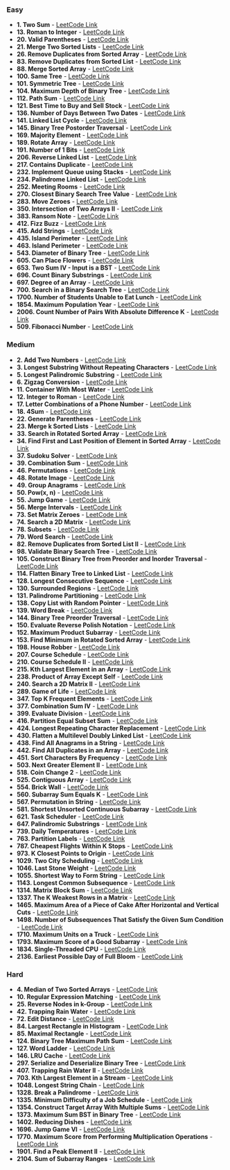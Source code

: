 ### **Easy**

- **1. Two Sum** - [LeetCode Link](https://leetcode.com/problems/two-sum/)
- **13. Roman to Integer** - [LeetCode Link](https://leetcode.com/problems/roman-to-integer/)
- **20. Valid Parentheses** - [LeetCode Link](https://leetcode.com/problems/valid-parentheses/)
- **21. Merge Two Sorted Lists** - [LeetCode Link](https://leetcode.com/problems/merge-two-sorted-lists/)
- **26. Remove Duplicates from Sorted Array** - [LeetCode Link](https://leetcode.com/problems/remove-duplicates-from-sorted-array/)
- **83. Remove Duplicates from Sorted List** - [LeetCode Link](https://leetcode.com/problems/remove-duplicates-from-sorted-list/)
- **88. Merge Sorted Array** - [LeetCode Link](https://leetcode.com/problems/merge-sorted-array/)
- **100. Same Tree** - [LeetCode Link](https://leetcode.com/problems/same-tree/)
- **101. Symmetric Tree** - [LeetCode Link](https://leetcode.com/problems/symmetric-tree/)
- **104. Maximum Depth of Binary Tree** - [LeetCode Link](https://leetcode.com/problems/maximum-depth-of-binary-tree/)
- **112. Path Sum** - [LeetCode Link](https://leetcode.com/problems/path-sum/)
- **121. Best Time to Buy and Sell Stock** - [LeetCode Link](https://leetcode.com/problems/best-time-to-buy-and-sell-stock/)
- **136. Number of Days Between Two Dates** - [LeetCode Link](https://leetcode.com/problems/number-of-days-between-two-dates/)
- **141. Linked List Cycle** - [LeetCode Link](https://leetcode.com/problems/linked-list-cycle/)
- **145. Binary Tree Postorder Traversal** - [LeetCode Link](https://leetcode.com/problems/binary-tree-postorder-traversal/)
- **169. Majority Element** - [LeetCode Link](https://leetcode.com/problems/majority-element/)
- **189. Rotate Array** - [LeetCode Link](https://leetcode.com/problems/rotate-array/)
- **191. Number of 1 Bits** - [LeetCode Link](https://leetcode.com/problems/number-of-1-bits/)
- **206. Reverse Linked List** - [LeetCode Link](https://leetcode.com/problems/reverse-linked-list/)
- **217. Contains Duplicate** - [LeetCode Link](https://leetcode.com/problems/contains-duplicate/)
- **232. Implement Queue using Stacks** - [LeetCode Link](https://leetcode.com/problems/implement-queue-using-stacks/)
- **234. Palindrome Linked List** - [LeetCode Link](https://leetcode.com/problems/palindrome-linked-list/)
- **252. Meeting Rooms** - [LeetCode Link](https://leetcode.com/problems/meeting-rooms/)
- **270. Closest Binary Search Tree Value** - [LeetCode Link](https://leetcode.com/problems/closest-binary-search-tree-value/)
- **283. Move Zeroes** - [LeetCode Link](https://leetcode.com/problems/move-zeroes/)
- **350. Intersection of Two Arrays II** - [LeetCode Link](https://leetcode.com/problems/intersection-of-two-arrays-ii/)
- **383. Ransom Note** - [LeetCode Link](https://leetcode.com/problems/ransom-note/)
- **412. Fizz Buzz** - [LeetCode Link](https://leetcode.com/problems/fizz-buzz/)
- **415. Add Strings** - [LeetCode Link](https://leetcode.com/problems/add-strings/)
- **435. Island Perimeter** - [LeetCode Link](https://leetcode.com/problems/island-perimeter/)
- **463. Island Perimeter** - [LeetCode Link](https://leetcode.com/problems/island-perimeter/)
- **543. Diameter of Binary Tree** - [LeetCode Link](https://leetcode.com/problems/diameter-of-binary-tree/)
- **605. Can Place Flowers** - [LeetCode Link](https://leetcode.com/problems/can-place-flowers/)
- **653. Two Sum IV - Input is a BST** - [LeetCode Link](https://leetcode.com/problems/two-sum-iv-input-is-a-bst/)
- **696. Count Binary Substrings** - [LeetCode Link](https://leetcode.com/problems/count-binary-substrings/)
- **697. Degree of an Array** - [LeetCode Link](https://leetcode.com/problems/degree-of-an-array/)
- **700. Search in a Binary Search Tree** - [LeetCode Link](https://leetcode.com/problems/search-in-a-binary-search-tree/)
- **1700. Number of Students Unable to Eat Lunch** - [LeetCode Link](https://leetcode.com/problems/number-of-students-unable-to-eat-lunch/)
- **1854. Maximum Population Year** - [LeetCode Link](https://leetcode.com/problems/maximum-population-year/)
- **2006. Count Number of Pairs With Absolute Difference K** - [LeetCode Link](https://leetcode.com/problems/count-number-of-pairs-with-absolute-difference-k/)
- **509. Fibonacci Number** - [LeetCode Link](https://leetcode.com/problems/fibonacci-number/)

### **Medium**

- **2. Add Two Numbers** - [LeetCode Link](https://leetcode.com/problems/add-two-numbers/)
- **3. Longest Substring Without Repeating Characters** - [LeetCode Link](https://leetcode.com/problems/longest-substring-without-repeating-characters/)
- **5. Longest Palindromic Substring** - [LeetCode Link](https://leetcode.com/problems/longest-palindromic-substring/)
- **6. Zigzag Conversion** - [LeetCode Link](https://leetcode.com/problems/zigzag-conversion/)
- **11. Container With Most Water** - [LeetCode Link](https://leetcode.com/problems/container-with-most-water/)
- **12. Integer to Roman** - [LeetCode Link](https://leetcode.com/problems/integer-to-roman/)
- **17. Letter Combinations of a Phone Number** - [LeetCode Link](https://leetcode.com/problems/letter-combinations-of-a-phone-number/)
- **18. 4Sum** - [LeetCode Link](https://leetcode.com/problems/4sum/)
- **22. Generate Parentheses** - [LeetCode Link](https://leetcode.com/problems/generate-parentheses/)
- **23. Merge k Sorted Lists** - [LeetCode Link](https://leetcode.com/problems/merge-k-sorted-lists/)
- **33. Search in Rotated Sorted Array** - [LeetCode Link](https://leetcode.com/problems/search-in-rotated-sorted-array/)
- **34. Find First and Last Position of Element in Sorted Array** - [LeetCode Link](https://leetcode.com/problems/find-first-and-last-position-of-element-in-sorted-array/)
- **37. Sudoku Solver** - [LeetCode Link](https://leetcode.com/problems/sudoku-solver/)
- **39. Combination Sum** - [LeetCode Link](https://leetcode.com/problems/combination-sum/)
- **46. Permutations** - [LeetCode Link](https://leetcode.com/problems/permutations/)
- **48. Rotate Image** - [LeetCode Link](https://leetcode.com/problems/rotate-image/)
- **49. Group Anagrams** - [LeetCode Link](https://leetcode.com/problems/group-anagrams/)
- **50. Pow(x, n)** - [LeetCode Link](https://leetcode.com/problems/powx-n/)
- **55. Jump Game** - [LeetCode Link](https://leetcode.com/problems/jump-game/)
- **56. Merge Intervals** - [LeetCode Link](https://leetcode.com/problems/merge-intervals/)
- **73. Set Matrix Zeroes** - [LeetCode Link](https://leetcode.com/problems/set-matrix-zeroes/)
- **74. Search a 2D Matrix** - [LeetCode Link](https://leetcode.com/problems/search-a-2d-matrix/)
- **78. Subsets** - [LeetCode Link](https://leetcode.com/problems/subsets/)
- **79. Word Search** - [LeetCode Link](https://leetcode.com/problems/word-search/)
- **82. Remove Duplicates from Sorted List II** - [LeetCode Link](https://leetcode.com/problems/remove-duplicates-from-sorted-list-ii/)
- **98. Validate Binary Search Tree** - [LeetCode Link](https://leetcode.com/problems/validate-binary-search-tree/)
- **105. Construct Binary Tree from Preorder and Inorder Traversal** - [LeetCode Link](https://leetcode.com/problems/construct-binary-tree-from-preorder-and-inorder-traversal/)
- **114. Flatten Binary Tree to Linked List** - [LeetCode Link](https://leetcode.com/problems/flatten-binary-tree-to-linked-list/)
- **128. Longest Consecutive Sequence** - [LeetCode Link](https://leetcode.com/problems/longest-consecutive-sequence/)
- **130. Surrounded Regions** - [LeetCode Link](https://leetcode.com/problems/surrounded-regions/)
- **131. Palindrome Partitioning** - [LeetCode Link](https://leetcode.com/problems/palindrome-partitioning/)
- **138. Copy List with Random Pointer** - [LeetCode Link](https://leetcode.com/problems/copy-list-with-random-pointer/)
- **139. Word Break** - [LeetCode Link](https://leetcode.com/problems/word-break/)
- **144. Binary Tree Preorder Traversal** - [LeetCode Link](https://leetcode.com/problems/binary-tree-preorder-traversal/)
- **150. Evaluate Reverse Polish Notation** - [LeetCode Link](https://leetcode.com/problems/evaluate-reverse-polish-notation/)
- **152. Maximum Product Subarray** - [LeetCode Link](https://leetcode.com/problems/maximum-product-subarray/)
- **153. Find Minimum in Rotated Sorted Array** - [LeetCode Link](https://leetcode.com/problems/find-minimum-in-rotated-sorted-array/)
- **198. House Robber** - [LeetCode Link](https://leetcode.com/problems/house-robber/)
- **207. Course Schedule** - [LeetCode Link](https://leetcode.com/problems/course-schedule/)
- **210. Course Schedule II** - [LeetCode Link](https://leetcode.com/problems/course-schedule-ii/)
- **215. Kth Largest Element in an Array** - [LeetCode Link](https://leetcode.com/problems/kth-largest-element-in-an-array/)
- **238. Product of Array Except Self** - [LeetCode Link](https://leetcode.com/problems/product-of-array-except-self/)
- **240. Search a 2D Matrix II** - [LeetCode Link](https://leetcode.com/problems/search-a-2d-matrix-ii/)
- **289. Game of Life** - [LeetCode Link](https://leetcode.com/problems/game-of-life/)
- **347. Top K Frequent Elements** - [LeetCode Link](https://leetcode.com/problems/top-k-frequent-elements/)
- **377. Combination Sum IV** - [LeetCode Link](https://leetcode.com/problems/combination-sum-iv/)
- **399. Evaluate Division** - [LeetCode Link](https://leetcode.com/problems/evaluate-division/)
- **416. Partition Equal Subset Sum** - [LeetCode Link](https://leetcode.com/problems/partition-equal-subset-sum/)
- **424. Longest Repeating Character Replacement** - [LeetCode Link](https://leetcode.com/problems/longest-repeating-character-replacement/)
- **430. Flatten a Multilevel Doubly Linked List** - [LeetCode Link](https://leetcode.com/problems/flatten-a-multilevel-doubly-linked-list/)
- **438. Find All Anagrams in a String** - [LeetCode Link](https://leetcode.com/problems/find-all-anagrams-in-a-string/)
- **442. Find All Duplicates in an Array** - [LeetCode Link](https://leetcode.com/problems/find-all-duplicates-in-an-array/)
- **451. Sort Characters By Frequency** - [LeetCode Link](https://leetcode.com/problems/sort-characters-by-frequency/)
- **503. Next Greater Element II** - [LeetCode Link](https://leetcode.com/problems/next-greater-element-ii/)
- **518. Coin Change 2** - [LeetCode Link](https://leetcode.com/problems/coin-change-2/)
- **525. Contiguous Array** - [LeetCode Link](https://leetcode.com/problems/contiguous-array/)
- **554. Brick Wall** - [LeetCode Link](https://leetcode.com/problems/brick-wall/)
- **560. Subarray Sum Equals K** - [LeetCode Link](https://leetcode.com/problems/subarray-sum-equals-k/)
- **567. Permutation in String** - [LeetCode Link](https://leetcode.com/problems/permutation-in-string/)
- **581. Shortest Unsorted Continuous Subarray** - [LeetCode Link](https://leetcode.com/problems/shortest-unsorted-continuous-subarray/)
- **621. Task Scheduler** - [LeetCode Link](https://leetcode.com/problems/task-scheduler/)
- **647. Palindromic Substrings** - [LeetCode Link](https://leetcode.com/problems/palindromic-substrings/)
- **739. Daily Temperatures** - [LeetCode Link](https://leetcode.com/problems/daily-temperatures/)
- **763. Partition Labels** - [LeetCode Link](https://leetcode.com/problems/partition-labels/)
- **787. Cheapest Flights Within K Stops** - [LeetCode Link](https://leetcode.com/problems/cheapest-flights-within-k-stops/)
- **973. K Closest Points to Origin** - [LeetCode Link](https://leetcode.com/problems/k-closest-points-to-origin/)
- **1029. Two City Scheduling** - [LeetCode Link](https://leetcode.com/problems/two-city-scheduling/)
- **1046. Last Stone Weight** - [LeetCode Link](https://leetcode.com/problems/last-stone-weight/)
- **1055. Shortest Way to Form String** - [LeetCode Link](https://leetcode.com/problems/shortest-way-to-form-string/)
- **1143. Longest Common Subsequence** - [LeetCode Link](https://leetcode.com/problems/longest-common-subsequence/)
- **1314. Matrix Block Sum** - [LeetCode Link](https://leetcode.com/problems/matrix-block-sum/)
- **1337. The K Weakest Rows in a Matrix** - [LeetCode Link](https://leetcode.com/problems/the-k-weakest-rows-in-a-matrix/)
- **1465. Maximum Area of a Piece of Cake After Horizontal and Vertical Cuts** - [LeetCode Link](https://leetcode.com/problems/maximum-area-of-a-piece-of-cake-after-horizontal-and-vertical-cuts/)
- **1498. Number of Subsequences That Satisfy the Given Sum Condition** - [LeetCode Link](https://leetcode.com/problems/number-of-subsequences-that-satisfy-the-given-sum-condition/)
- **1710. Maximum Units on a Truck** - [LeetCode Link](https://leetcode.com/problems/maximum-units-on-a-truck/)
- **1793. Maximum Score of a Good Subarray** - [LeetCode Link](https://leetcode.com/problems/maximum-score-of-a-good-subarray/)
- **1834. Single-Threaded CPU** - [LeetCode Link](https://leetcode.com/problems/single-threaded-cpu/)
- **2136. Earliest Possible Day of Full Bloom** - [LeetCode Link](https://leetcode.com/problems/earliest-possible-day-of-full-bloom/)

### **Hard**

- **4. Median of Two Sorted Arrays** - [LeetCode Link](https://leetcode.com/problems/median-of-two-sorted-arrays/)
- **10. Regular Expression Matching** - [LeetCode Link](https://leetcode.com/problems/regular-expression-matching/)
- **25. Reverse Nodes in k-Group** - [LeetCode Link](https://leetcode.com/problems/reverse-nodes-in-k-group/)
- **42. Trapping Rain Water** - [LeetCode Link](https://leetcode.com/problems/trapping-rain-water/)
- **72. Edit Distance** - [LeetCode Link](https://leetcode.com/problems/edit-distance/)
- **84. Largest Rectangle in Histogram** - [LeetCode Link](https://leetcode.com/problems/largest-rectangle-in-histogram/)
- **85. Maximal Rectangle** - [LeetCode Link](https://leetcode.com/problems/maximal-rectangle/)
- **124. Binary Tree Maximum Path Sum** - [LeetCode Link](https://leetcode.com/problems/binary-tree-maximum-path-sum/)
- **127. Word Ladder** - [LeetCode Link](https://leetcode.com/problems/word-ladder/)
- **146. LRU Cache** - [LeetCode Link](https://leetcode.com/problems/lru-cache/)
- **297. Serialize and Deserialize Binary Tree** - [LeetCode Link](https://leetcode.com/problems/serialize-and-deserialize-binary-tree/)
- **407. Trapping Rain Water II** - [LeetCode Link](https://leetcode.com/problems/trapping-rain-water-ii/)
- **703. Kth Largest Element in a Stream** - [LeetCode Link](https://leetcode.com/problems/kth-largest-element-in-a-stream/)
- **1048. Longest String Chain** - [LeetCode Link](https://leetcode.com/problems/longest-string-chain/)
- **1328. Break a Palindrome** - [LeetCode Link](https://leetcode.com/problems/break-a-palindrome/)
- **1335. Minimum Difficulty of a Job Schedule** - [LeetCode Link](https://leetcode.com/problems/minimum-difficulty-of-a-job-schedule/)
- **1354. Construct Target Array With Multiple Sums** - [LeetCode Link](https://leetcode.com/problems/construct-target-array-with-multiple-sums/)
- **1373. Maximum Sum BST in Binary Tree** - [LeetCode Link](https://leetcode.com/problems/maximum-sum-bst-in-binary-tree/)
- **1402. Reducing Dishes** - [LeetCode Link](https://leetcode.com/problems/reducing-dishes/)
- **1696. Jump Game VI** - [LeetCode Link](https://leetcode.com/problems/jump-game-vi/)
- **1770. Maximum Score from Performing Multiplication Operations** - [LeetCode Link](https://leetcode.com/problems/maximum-score-from-performing-multiplication-operations/)
- **1901. Find a Peak Element II** - [LeetCode Link](https://leetcode.com/problems/find-a-peak-element-ii/)
- **2104. Sum of Subarray Ranges** - [LeetCode Link](https://leetcode.com/problems/sum-of-subarray-ranges/)
